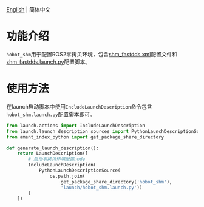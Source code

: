 [English](./README.md) | 简体中文

# 功能介绍

`hobot_shm`用于配置ROS2零拷贝环境，包含[shm_fastdds.xml](./config/shm_fastdds.xml)配置文件和[shm_fastdds.launch.py](./launch/shm_fastdds.launch.py)配置脚本。

# 使用方法

在launch启动脚本中使用`IncludeLaunchDescription`命令包含`hobot_shm.launch.py`配置脚本即可。

```python
from launch.actions import IncludeLaunchDescription
from launch.launch_description_sources import PythonLaunchDescriptionSource
from ament_index_python import get_package_share_directory

def generate_launch_description():
    return LaunchDescription([
        # 启动零拷贝环境配置node
        IncludeLaunchDescription(
            PythonLaunchDescriptionSource(
                os.path.join(
                    get_package_share_directory('hobot_shm'),
                    'launch/hobot_shm.launch.py'))
        )
    ])
```